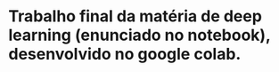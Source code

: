 # Trabalho final da matéria de deep learning (enunciado no notebook), desenvolvido no google colab.
